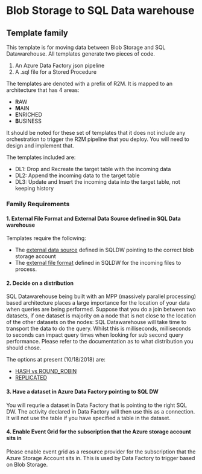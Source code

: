 #  Blob Storage to SQL Data warehouse
## Template family

This template is for moving data between Blob Storage and SQL Datawarehouse. All templates generate two pieces of code.

1. An Azure Data Factory json pipeline
2. A .sql file for a Stored Procedure

The templates are denoted with a prefix of R2M. It is mapped to an architecture that has 4 areas:
- **R**AW
- **M**AIN
- **E**NRICHED
- **B**USINESS

It should be noted for these set of templates that it does not include any orchestration to trigger the R2M pipeline that you deploy. You will need to design and implement that.

The templates included are:
- DL1: Drop and Recreate the target table with the incoming data
- DL2: Append the incoming data to the target table
- DL3: Update and Insert the incoming data into the target table, not keeping history

### Family Requirements

#### 1. External File Format and External Data Source defined in SQL Data warehouse
Templates require the following:
- The [external data source](https://docs.microsoft.com/en-us/sql/t-sql/statements/create-external-data-source-transact-sql?view=sql-server-2017) defined in SQLDW pointing to the correct blob storage account
- The [external file format](https://docs.microsoft.com/en-us/sql/t-sql/statements/create-external-file-format-transact-sql?view=sql-server-2017) defined in SQLDW for the incoming files to process.

#### 2. Decide on a distribution
SQL Datawarehouse being built with an MPP (massively parallel processing) based architecture places a large importance for the location of your data when queries are being performed. Suppose that you do a join between two datasets, if one dataset is majority on a node that is not close to the location of the other datasets on the nodes: SQL Datawarehouse will take time to transport the data to do the query. Whilst this is milliseconds, milliseconds to seconds can impact query times when looking for sub second query performance. Please refer to the documentation as to what distribution you should chose. 

The options at present (10/18/2018) are:
- [HASH vs ROUND_ROBIN](https://docs.microsoft.com/en-us/azure/sql-data-warehouse/sql-data-warehouse-tables-distribute)
- [REPLICATED](https://docs.microsoft.com/en-us/azure/sql-data-warehouse/design-guidance-for-replicated-tables) 


#### 3. Have a dataset in Azure Data Factory pointing to SQL DW
You will requrie a dataset in Data Factory that is pointing to the right SQL DW. The activity declared in Data Factory will then use this as a connection. It will not use the table if you have specified a table in the dataset.

#### 4. Enable Event Grid for the subscription that the Azure storage account sits in
Please enable event grid as a resource provider for the subscription that the Azure Storage Account sits in. This is used by Data Factory to trigger based on Blob Storage.
